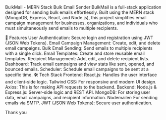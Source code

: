 BulkMail - MERN Stack Bulk Email Sender
BulkMail is a full-stack application designed for sending bulk emails effortlessly.
Built using the MERN stack (MongoDB, Express, React, and Node.js), this project simplifies email campaign management for businesses, organizations,
and individuals who must simultaneously send emails to multiple recipients.

🚀 Features
User Authentication: Secure login and registration using JWT (JSON Web Tokens).
Email Campaign Management: Create, edit, and delete email campaigns.
Bulk Email Sending: Send emails to multiple recipients with a single click.
Email Templates: Create and store reusable email templates.
Recipient Management: Add, edit, and delete recipient lists.
Dashboard: Track email campaigns and view stats like sent, opened, and bounced emails.
Scheduler: Schedule email campaigns to be sent at a specific time.
🛠️ Tech Stack
Frontend:
React.js: Handles the user interface and client-side logic.
Tailwind CSS: For responsive and modern UI design.
Axios: This is for making API requests to the backend.
Backend:
Node.js & Express.js: Server-side logic and REST API.
MongoDB: For storing user data, email campaigns, and recipient information.
Nodemailer: For sending emails via SMTP.
JWT (JSON Web Tokens): Secure user authentication.

Thank you
